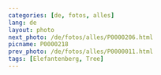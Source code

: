 ```yaml
---
categories: [de, fotos, alles]
lang: de
layout: photo
next_photo: /de/fotos/alles/P0000206.html
picname: P0000218
prev_photo: /de/fotos/alles/P0000011.html
tags: [Elefantenberg, Tree]
---
```

